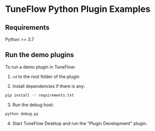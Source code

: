# TuneFlow Python Plugin Examples

## Requirements

Python >= 3.7

## Run the demo plugins

To run a demo plugin in TuneFlow:

1. `cd` to the root folder of the plugin

2. Install dependencies if there is any:
``` bash
pip install -r requirements.txt
```

3. Run the debug host:

``` bash
python debug.py
```

4. Start TuneFlow Desktop and run the "Plugin Development" plugin.